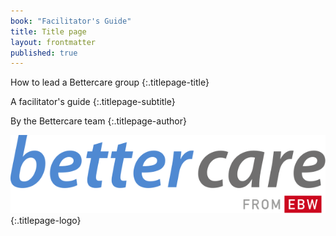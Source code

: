 ```yaml
---
book: "Facilitator's Guide"
title: Title page
layout: frontmatter
published: true
---
```


How to lead a Bettercare group
{:.titlepage-title}

A facilitator's guide
{:.titlepage-subtitle}

By the Bettercare team
{:.titlepage-author}

![Bettercare logo](images/bettercare-logo.svg){:.titlepage-logo}